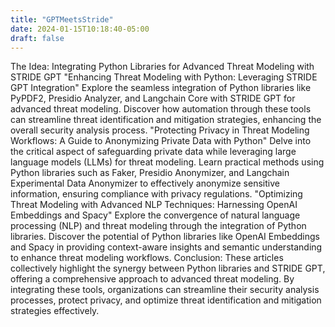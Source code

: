 ```yaml
---
title: "GPTMeetsStride"
date: 2024-01-15T10:18:40-05:00
draft: false
---
```


The Idea: Integrating Python Libraries for Advanced Threat Modeling with STRIDE GPT
"Enhancing Threat Modeling with Python: Leveraging STRIDE GPT Integration"
Explore the seamless integration of Python libraries like PyPDF2, Presidio Analyzer, and Langchain Core with STRIDE GPT for advanced threat modeling.
Discover how automation through these tools can streamline threat identification and mitigation strategies, enhancing the overall security analysis process.
"Protecting Privacy in Threat Modeling Workflows: A Guide to Anonymizing Private Data with Python"
Delve into the critical aspect of safeguarding private data while leveraging large language models (LLMs) for threat modeling.
Learn practical methods using Python libraries such as Faker, Presidio Anonymizer, and Langchain Experimental Data Anonymizer to effectively anonymize sensitive information, ensuring compliance with privacy regulations.
"Optimizing Threat Modeling with Advanced NLP Techniques: Harnessing OpenAI Embeddings and Spacy"
Explore the convergence of natural language processing (NLP) and threat modeling through the integration of Python libraries.
Discover the potential of Python libraries like OpenAI Embeddings and Spacy in providing context-aware insights and semantic understanding to enhance threat modeling workflows.
Conclusion: These articles collectively highlight the synergy between Python libraries and STRIDE GPT, offering a comprehensive approach to advanced threat modeling. By integrating these tools, organizations can streamline their security analysis processes, protect privacy, and optimize threat identification and mitigation strategies effectively.
